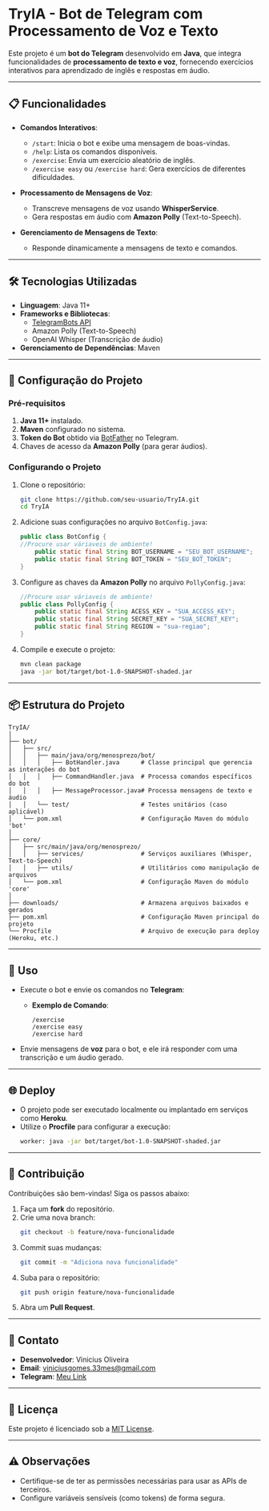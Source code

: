 
# TryIA - Bot de Telegram com Processamento de Voz e Texto

Este projeto é um **bot do Telegram** desenvolvido em **Java**, que integra funcionalidades de **processamento de texto e voz**, fornecendo exercícios interativos para aprendizado de inglês e respostas em áudio.

---

## 📋 Funcionalidades

- **Comandos Interativos**:
    - `/start`: Inicia o bot e exibe uma mensagem de boas-vindas.
    - `/help`: Lista os comandos disponíveis.
    - `/exercise`: Envia um exercício aleatório de inglês.
    - `/exercise easy` ou `/exercise hard`: Gera exercícios de diferentes dificuldades.

- **Processamento de Mensagens de Voz**:
    - Transcreve mensagens de voz usando **WhisperService**.
    - Gera respostas em áudio com **Amazon Polly** (Text-to-Speech).

- **Gerenciamento de Mensagens de Texto**:
    - Responde dinamicamente a mensagens de texto e comandos.

---

## 🛠️ Tecnologias Utilizadas

- **Linguagem**: Java 11+
- **Frameworks e Bibliotecas**:
    - [TelegramBots API](https://github.com/rubenlagus/TelegramBots)
    - Amazon Polly (Text-to-Speech)
    - OpenAI Whisper (Transcrição de áudio)
- **Gerenciamento de Dependências**: Maven

---

## 🚀 Configuração do Projeto

### Pré-requisitos

1. **Java 11+** instalado.
2. **Maven** configurado no sistema.
3. **Token do Bot** obtido via [BotFather](https://t.me/BotFather) no Telegram.
4. Chaves de acesso da **Amazon Polly** (para gerar áudios).

### Configurando o Projeto

1. Clone o repositório:
   ```bash
   git clone https://github.com/seu-usuario/TryIA.git
   cd TryIA
   ```

2. Adicione suas configurações no arquivo `BotConfig.java`:
   ```java
   public class BotConfig {
   //Procure usar váriaveis de ambiente!
       public static final String BOT_USERNAME = "SEU_BOT_USERNAME";
       public static final String BOT_TOKEN = "SEU_BOT_TOKEN";
   }
   ```

3. Configure as chaves da **Amazon Polly** no arquivo `PollyConfig.java`:
   ```java
   //Procure usar váriaveis de ambiente!
   public class PollyConfig {
       public static final String ACESS_KEY = "SUA_ACCESS_KEY";
       public static final String SECRET_KEY = "SUA_SECRET_KEY";
       public static final String REGION = "sua-regiao";
   }
   ```

4. Compile e execute o projeto:
   ```bash
   mvn clean package
   java -jar bot/target/bot-1.0-SNAPSHOT-shaded.jar
   ```

---

## 📦 Estrutura do Projeto

```
TryIA/
│
├── bot/
│   ├── src/
│   │   ├── main/java/org/menosprezo/bot/
│   │   │   ├── BotHandler.java      # Classe principal que gerencia as interações do bot
│   │   │   ├── CommandHandler.java  # Processa comandos específicos do bot
│   │   │   ├── MessageProcessor.java# Processa mensagens de texto e áudio
│   │   └── test/                    # Testes unitários (caso aplicável)
│   └── pom.xml                      # Configuração Maven do módulo 'bot'
│
├── core/
│   ├── src/main/java/org/menosprezo/
│   │   ├── services/                # Serviços auxiliares (Whisper, Text-to-Speech)
│   │   ├── utils/                   # Utilitários como manipulação de arquivos
│   └── pom.xml                      # Configuração Maven do módulo 'core'
│
├── downloads/                       # Armazena arquivos baixados e gerados
├── pom.xml                          # Configuração Maven principal do projeto
└── Procfile                         # Arquivo de execução para deploy (Heroku, etc.)
```

---

## 📄 Uso

- Execute o bot e envie os comandos no **Telegram**:
    - **Exemplo de Comando**:
      ```
      /exercise
      /exercise easy
      /exercise hard
      ```

- Envie mensagens de **voz** para o bot, e ele irá responder com uma transcrição e um áudio gerado.

---

## 🌐 Deploy

- O projeto pode ser executado localmente ou implantado em serviços como **Heroku**.
- Utilize o **Procfile** para configurar a execução:
   ```bash
   worker: java -jar bot/target/bot-1.0-SNAPSHOT-shaded.jar
   ```

---

## 🤝 Contribuição

Contribuições são bem-vindas! Siga os passos abaixo:

1. Faça um **fork** do repositório.
2. Crie uma nova branch:
   ```bash
   git checkout -b feature/nova-funcionalidade
   ```
3. Commit suas mudanças:
   ```bash
   git commit -m "Adiciona nova funcionalidade"
   ```
4. Suba para o repositório:
   ```bash
   git push origin feature/nova-funcionalidade
   ```
5. Abra um **Pull Request**.

---

## 📧 Contato

- **Desenvolvedor**: Vinicius Oliveira
- **Email**: viniciusgomes.33mes@gmail.com
- **Telegram**: [Meu Link](https://t.me/contemp1)

---

## 📝 Licença

Este projeto é licenciado sob a [MIT License](LICENSE).

---

## ⚠️ Observações
- Certifique-se de ter as permissões necessárias para usar as APIs de terceiros.
- Configure variáveis sensíveis (como tokens) de forma segura.
